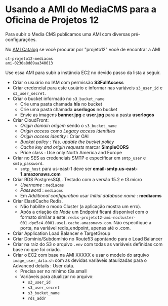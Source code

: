 # Usando a AMI do MediaCMS para a Oficina de Projetos 12

Para subir o Media CMS publicamos uma AMI com diversas pré-configurações.

No [AMI Catalog](https://us-east-1.console.aws.amazon.com/ec2/v2/home?region=us-east-1#AMICatalog:) se você procurar por "projeto12" você de encontrar a AMI 

```
ct-projeto12-mediacms
ami-0230a8d89aa340613
```

Use essa AMI para subir a instância EC2 no devido passo da lista a seguir.

- Criar o usuário no IAM com permissão **S3FullAccess**
- Criar credencial para este usuário e informar nas variáveis ``s3_user_id`` e ``s3_user_secret``.
- Criar o bucket informado no ``s3_bucket_name``
    - Crie uma pasta chamada **hls** no bucket
    - Crie uma pasta chamada **userlogos** no bucket
    - Envie as imagens **banner.jpg** e **user.jpg** para a pasta **userlogos**
- Criar CloudFront:
    - *Origin domain origem* sendo o ``s3_bucket_name``
    - *Origin access* como *Legacy access identities*
    - *Origin access identity* : Criar OAI
    - *Bucket policy* : *Yes, update the bucket policy*
    - *Cache key and origin requests* marcar **SimpleCORS**
    - Price class : Use only North America and Europe
- Criar no SES as credenciais SMTP e especificar em ``smtp_user`` e ``smtp_password``.
    - ``smtp_host`` para us-east-1 deve ser **email-smtp.us-east-1.amazonaws.com**
- Criar RDS PostgresSQL. Testado com a versão 15.2 e t3.micro
    - *Username* : ``mediacms``
    - *Password* : ``mediacms``
    - Em *Additional configuration* usar *Initial database name* : **mediacms**
- Criar ElastiCache Redis.
    - Não habilite o modo Cluster (a aplicação mostra um erro).
    - Após a criação do *Node* um Endpoint ficará disponível com o formato similar a este: ``redis-projeto12-ami-nocluster-001.dpe5c4.0001.use1.cache.amazonaws.com``. Não especifique a porta, na variável redis_endpoint, apenas até o .com.
- Criar Application Load Balancer e TargetGroup
- Criar Domínio/Subdomínio no Route53 apontando para o Load Balancer
- Criar na raiz do S3 o arquivo ``.env`` com todas as variáveis definidas com base no que foi criado.
- Criar o EC2 com base na AMI XXXXX e usar o modelo do arquivo ``image_user_data.sh`` com as devidas variáveis ataulizadas para o Advanced details : User data.
    - Precisa ser no mínimo t3a.small
    - Variáveis para atualizar no arquivo: 
        - ``s3_user_id``
        - ``s3_user_secret``
        - ``s3_bucket_name``
        - ``rds_addr``
